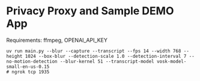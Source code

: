 # Privacy Proxy and Sample DEMO App

Requirements: ffmpeg, OPENAI_API_KEY

```
uv run main.py --blur --capture --transcript --fps 14 --width 768 --height 1024 --box-blur --detection-scale 1.0 --detection-interval 7 --no-motion-detection --blur-kernel 51 --transcript-model vosk-model-small-en-us-0.15
# ngrok tcp 1935
```
